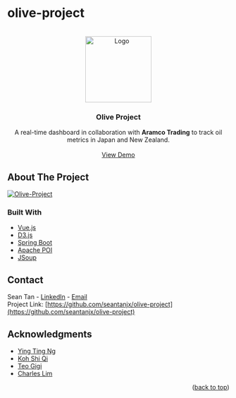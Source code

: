 # olive-project

<div id="top"></div>

<!-- PROJECT LOGO -->
<br />
<div align="center">
  <a href="https://github.com/seantanjx/olive-project">
    <img src="https://github.githubassets.com/images/modules/logos_page/GitHub-Mark.png" alt="Logo" width="150" height="150">
  </a>

<h3 align="center">Olive Project</h3>

  <p align="center">
    A real-time dashboard in collaboration with <strong>Aramco Trading</strong> to track oil metrics in Japan and New Zealand.
    <br />
    <br />
    <a href="https://oliveproject.netlify.app/#/">View Demo</a>
  </p>
</div>

<!-- ABOUT THE PROJECT -->

## About The Project

[![Olive-Project][product-screenshot]](https://oliveproject.netlify.app/#/)

### Built With

- [Vue.js](https://vuejs.org/)
- [D3.js](https://d3js.org/)
- [Spring Boot](https://spring.io/)
- [Apache POI](https://poi.apache.org/)
- [JSoup](https://jsoup.org/)

<!-- CONTACT -->

## Contact

Sean Tan - [LinkedIn](https://linkedin.com/in/sean-tan-jx) - [Email](mailto:seantan1710@gmail.com)
<br/>
Project Link: [https://github.com/seantanjx/olive-project](https://github.com/seantanjx/olive-project)

## Acknowledgments

- [Ying Ting Ng](https://www.linkedin.com/in/ying-ting-ng/)
- [Koh Shi Qi](https://www.linkedin.com/in/koh-shi-qi/)
- [Teo Gigi](https://www.linkedin.com/in/teogigi/)
- [Charles Lim](https://www.linkedin.com/in/charleslimjiale/)

<p align="right">(<a href="#top">back to top</a>)</p>

<!-- MARKDOWN LINKS & IMAGES -->
<!-- https://www.markdownguide.org/basic-syntax/#reference-style-links -->

[linkedin-shield]: https://img.shields.io/badge/-LinkedIn-black.svg?style=for-the-badge&logo=linkedin&colorB=555
[linkedin-url]: https://linkedin.com/in/sean-tan-jx
[product-screenshot]: https://drive.google.com/uc?export=view&id=1KiIrbOujM7L406wyhbnFD4PYiHve-Ik4
